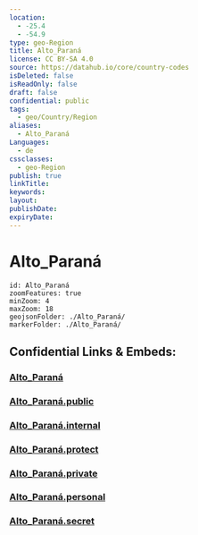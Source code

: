 ```yaml
---
location:
  - -25.4
  - -54.9
type: geo-Region
title: Alto_Paraná
license: CC BY-SA 4.0
source: https://datahub.io/core/country-codes
isDeleted: false
isReadOnly: false
draft: false
confidential: public
tags:
  - geo/Country/Region
aliases:
  - Alto_Paraná
Languages:
  - de
cssclasses:
  - geo-Region
publish: true
linkTitle:
keywords:
layout:
publishDate:
expiryDate:
---
```


# Alto_Paraná

```leaflet
id: Alto_Paraná
zoomFeatures: true 
minZoom: 4 
maxZoom: 18
geojsonFolder: ./Alto_Paraná/
markerFolder: ./Alto_Paraná/
```


## Confidential Links & Embeds: 

### [Alto_Paraná](/_Standards/Earth/Continent/America~South/Paraguay/departments~Paraguay/Alto_Paraná.md) 

### [Alto_Paraná.public](/_public/Earth/Continent/America~South/Paraguay/departments~Paraguay/Alto_Paraná.public.md) 

### [Alto_Paraná.internal](/_internal/Earth/Continent/America~South/Paraguay/departments~Paraguay/Alto_Paraná.internal.md) 

### [Alto_Paraná.protect](/_protect/Earth/Continent/America~South/Paraguay/departments~Paraguay/Alto_Paraná.protect.md) 

### [Alto_Paraná.private](/_private/Earth/Continent/America~South/Paraguay/departments~Paraguay/Alto_Paraná.private.md) 

### [Alto_Paraná.personal](/_personal/Earth/Continent/America~South/Paraguay/departments~Paraguay/Alto_Paraná.personal.md) 

### [Alto_Paraná.secret](/_secret/Earth/Continent/America~South/Paraguay/departments~Paraguay/Alto_Paraná.secret.md)

